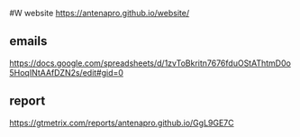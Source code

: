 #W website
https://antenapro.github.io/website/

## emails
https://docs.google.com/spreadsheets/d/1zvToBkritn7676fduOStAThtmD0o5HoqINtAAfDZN2s/edit#gid=0

## report
https://gtmetrix.com/reports/antenapro.github.io/GgL9GE7C
